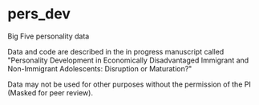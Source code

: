 # pers_dev
Big Five personality data

Data and code are described in the in progress manuscript called "Personality Development in Economically Disadvantaged Immigrant and Non-Immigrant Adolescents: Disruption or Maturation?"

Data may not be used for other purposes without the permission of the PI (Masked for peer review). 


